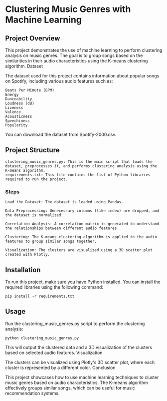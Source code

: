 # Clustering Music Genres with Machine Learning
## Project Overview

This project demonstrates the use of machine learning to perform clustering analysis on music genres. The goal is to group songs based on the similarities in their audio characteristics using the K-means clustering algorithm.
Dataset

The dataset used for this project contains information about popular songs on Spotify, including various audio features such as:

    Beats Per Minute (BPM)
    Energy
    Danceability
    Loudness (dB)
    Liveness
    Valence
    Acousticness
    Speechiness
    Popularity

You can download the dataset from Spotify-2000.csv.
## Project Structure

    clustering_music_genres.py: This is the main script that loads the dataset, preprocesses it, and performs clustering analysis using the K-means algorithm.
    requirements.txt: This file contains the list of Python libraries required to run the project.

### Steps

    Load the Dataset: The dataset is loaded using Pandas.

    Data Preprocessing: Unnecessary columns (like index) are dropped, and the dataset is normalized.

    Correlation Analysis: A correlation matrix is generated to understand the relationships between different audio features.

    Clustering: The K-means clustering algorithm is applied to the audio features to group similar songs together.

    Visualization: The clusters are visualized using a 3D scatter plot created with Plotly.

## Installation

To run this project, make sure you have Python installed. You can install the required libraries using the following command:


    pip install -r requirements.txt

## Usage

Run the clustering_music_genres.py script to perform the clustering analysis:


    python clustering_music_genres.py

This will output the clustered data and a 3D visualization of the clusters based on selected audio features.
Visualization

The clusters can be visualized using Plotly's 3D scatter plot, where each cluster is represented by a different color.
Conclusion

This project showcases how to use machine learning techniques to cluster music genres based on audio characteristics. The K-means algorithm effectively groups similar songs, which can be useful for music recommendation systems.
